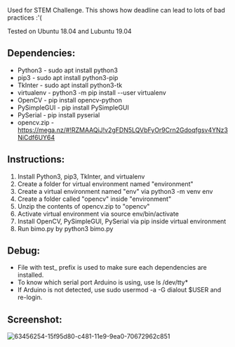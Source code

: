 Used for STEM Challenge. 
This shows how deadline can lead to lots of bad practices :'(


Tested on Ubuntu 18.04 and Lubuntu 19.04

## Dependencies:
- Python3     - sudo apt install python3
- pip3        - sudo apt install python3-pip
- TkInter     - sudo apt install python3-tk
- virtualenv	- python3 -m pip install --user virtualenv
- OpenCV      - pip install opencv-python
- PySimpleGUI - pip install PySimpleGUI
- PySerial    - pip install pyserial
- opencv.zip	- https://mega.nz/#!RZMAAQiJ!v2gFDN5LQVbFyOr9Crn2Gdoqfgsv4YNz3NiCdf6UY64

## Instructions: 
1. Install Python3, pip3, TkInter, and virtualenv
2. Create a folder for virtual environment named "environment"
3. Create a virtual environment named "env" via python3 -m venv env
4. Create a folder called "opencv" inside "environment"
5. Unzip the contents of opencv.zip to "opencv"
6. Activate virtual environment via source env/bin/activate
7. Install OpenCV, PySimpleGUI, PySerial via pip inside virtual environment
8. Run bimo.py by python3 bimo.py

## Debug:
- File with test_ prefix is used to make sure each dependencies are installed.
- To know which serial port Arduino is using, use ls /dev/tty*
- If Arduino is not detected, use sudo usermod -a -G dialout $USER and re-login.

## Screenshot:
![63456254-15f95d80-c481-11e9-9ea0-70672962c851](https://user-images.githubusercontent.com/25707231/64175454-e6d5e980-ce8d-11e9-870a-d007cc74fec6.jpeg)
